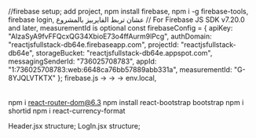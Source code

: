 //firebase setup;
add project,
npm install firebase,
npm i -g firebase-tools,
firebase login,
عشان تربط الفايربيز بالمشروع // For Firebase JS SDK v7.20.0 and later, measurementId is optional
const firebaseConfig = {
  apiKey: "AIzaSyA9fvFFQcxQG34XbioE73o4ffAurm9lPcg",
  authDomain: "reactjsfullstack-db64e.firebaseapp.com",
  projectId: "reactjsfullstack-db64e",
  storageBucket: "reactjsfullstack-db64e.appspot.com",
  messagingSenderId: "736025708783",
  appId: "1:736025708783:web:6648ca76bb57889abb331a",
  measurementId: "G-8YJQLVTKTX"
};
firebase.js → → → env.local,
######

npm i react-router-dom@6.3
npm install react-bootstrap bootstrap
npm i shortid
npm i react-currency-format

Header.jsx structure;
LogIn.jsx structure;
